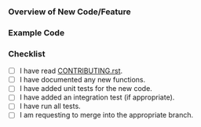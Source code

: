 ### Overview of New Code/Feature


### Example Code


### Checklist

- [ ] I have read [CONTRIBUTING.rst](https://github.com/samirelanduk/imagipy/blob/master/.github/CONTRIBUTING.rst).
- [ ] I have documented any new functions.
- [ ] I have added unit tests for the new code.
- [ ] I have added an integration test (if appropriate).
- [ ] I have run all tests.
- [ ] I am requesting to merge into the appropriate branch.
